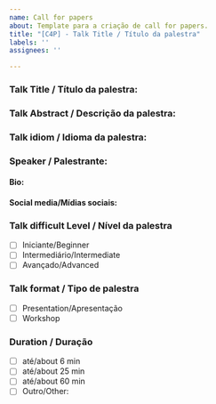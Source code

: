 ```yaml
---
name: Call for papers
about: Template para a criação de call for papers.
title: "[C4P] - Talk Title / Título da palestra"
labels: ''
assignees: ''

---
```


### Talk Title / Título da palestra:
<!-- [EN-US] Describe here the talk's title -->
<!-- [PT-BR] Informe o título da palestra-->
### Talk Abstract / Descrição da palestra:

<!-- [EN-US] Describe here the talk's abstract. -->
<!-- [PT-BR] Informe aqui uma descrição resumida sobre a palestra-->
### Talk idiom / Idioma da palestra:
<!-- [EN-US] Describe here the talk's idiom -->
<!-- [PT-BR] Informe o idioma da palestra-->

### Speaker / Palestrante:
<!-- [EN-US] Describe here the speaker's name -->
<!-- [PT-BR] Escreva aqui o(s) palestrante(s) -->

#### Bio:
<!-- [EN-US] Describe here the speaker's bio -->
<!-- [PT-BR] Informe a bio do palestrante -->

#### Social media/Mídias sociais:
<!-- [EN-US] Describe here the speaker's social media -->
<!-- [PT-BR] Escreva aqui os dados de contato do palestrante -->

### Talk difficult Level / Nível da palestra
<!-- [EN-US] Choose the levels that "best" fit with this talk -->
<!-- [PT=BR] Escolha o nível que melhor se encaixa com sua palestra. -->

- [ ] Iniciante/Beginner
- [ ] Intermediário/Intermediate
- [ ] Avançado/Advanced

### Talk format / Tipo de palestra 
<!-- [EN-US] Choose the talk's format. You may choose more than one -->
<!-- [PT-BR] Escolha o formato da palestra (pode escolher mais de um). -->
- [ ] Presentation/Apresentação  
- [ ] Workshop

### Duration / Duração
- [ ] até/about 6 min
- [ ] até/about 25 min
- [ ] até/about 60 min
- [ ] Outro/Other:

